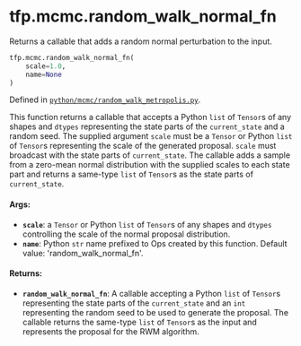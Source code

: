 <div itemscope itemtype="http://developers.google.com/ReferenceObject">
<meta itemprop="name" content="tfp.mcmc.random_walk_normal_fn" />
<meta itemprop="path" content="Stable" />
</div>

# tfp.mcmc.random_walk_normal_fn

Returns a callable that adds a random normal perturbation to the input.

``` python
tfp.mcmc.random_walk_normal_fn(
    scale=1.0,
    name=None
)
```



Defined in [`python/mcmc/random_walk_metropolis.py`](https://github.com/tensorflow/probability/tree/master/tensorflow_probability/python/mcmc/random_walk_metropolis.py).

<!-- Placeholder for "Used in" -->

This function returns a callable that accepts a Python `list` of `Tensor`s of
any shapes and `dtypes`  representing the state parts of the `current_state`
and a random seed. The supplied argument `scale` must be a `Tensor` or Python
`list` of `Tensor`s representing the scale of the generated
proposal. `scale` must broadcast with the state parts of `current_state`.
The callable adds a sample from a zero-mean normal distribution with the
supplied scales to each state part and returns a same-type `list` of `Tensor`s
as the state parts of `current_state`.

#### Args:


* <b>`scale`</b>: a `Tensor` or Python `list` of `Tensor`s of any shapes and `dtypes`
  controlling the scale of the normal proposal distribution.
* <b>`name`</b>: Python `str` name prefixed to Ops created by this function.
    Default value: 'random_walk_normal_fn'.


#### Returns:


* <b>`random_walk_normal_fn`</b>: A callable accepting a Python `list` of `Tensor`s
  representing the state parts of the `current_state` and an `int`
  representing the random seed to be used to generate the proposal. The
  callable returns the same-type `list` of `Tensor`s as the input and
  represents the proposal for the RWM algorithm.